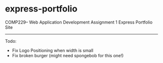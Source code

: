 # express-portfolio
COMP229– Web Application Development Assignment 1 Express Portfolio Site
<hr>
Todo:
<ul>
  <li>Fix Logo Positioning when width is small</li>
  <li>Fix broken burger (might need spongebob for this one!)</li>
</ul>
